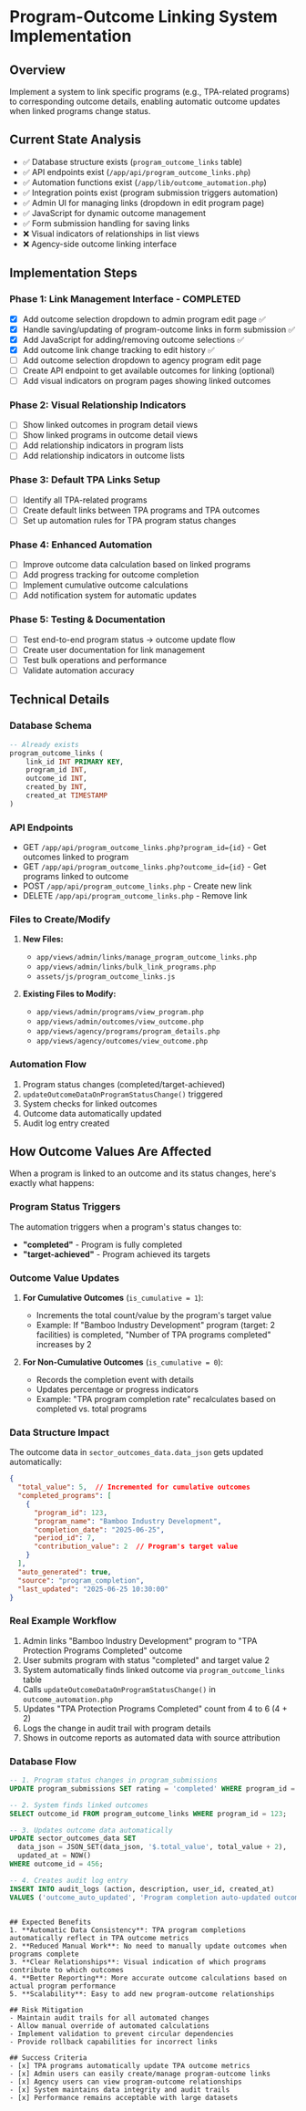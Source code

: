 # Program-Outcome Linking System Implementation

## Overview
Implement a system to link specific programs (e.g., TPA-related programs) to corresponding outcome details, enabling automatic outcome updates when linked programs change status.

## Current State Analysis
- ✅ Database structure exists (`program_outcome_links` table)
- ✅ API endpoints exist (`/app/api/program_outcome_links.php`)
- ✅ Automation functions exist (`/app/lib/outcome_automation.php`)
- ✅ Integration points exist (program submission triggers automation)
- ✅ Admin UI for managing links (dropdown in edit program page)
- ✅ JavaScript for dynamic outcome management
- ✅ Form submission handling for saving links
- ❌ Visual indicators of relationships in list views
- ❌ Agency-side outcome linking interface

## Implementation Steps

### Phase 1: Link Management Interface - COMPLETED
- [x] Add outcome selection dropdown to admin program edit page ✅
- [x] Handle saving/updating of program-outcome links in form submission ✅ 
- [x] Add JavaScript for adding/removing outcome selections ✅
- [x] Add outcome link change tracking to edit history ✅
- [ ] Add outcome selection dropdown to agency program edit page  
- [ ] Create API endpoint to get available outcomes for linking (optional)
- [ ] Add visual indicators on program pages showing linked outcomes

### Phase 2: Visual Relationship Indicators
- [ ] Show linked outcomes in program detail views
- [ ] Show linked programs in outcome detail views
- [ ] Add relationship indicators in program lists
- [ ] Add relationship indicators in outcome lists

### Phase 3: Default TPA Links Setup
- [ ] Identify all TPA-related programs
- [ ] Create default links between TPA programs and TPA outcomes
- [ ] Set up automation rules for TPA program status changes

### Phase 4: Enhanced Automation
- [ ] Improve outcome data calculation based on linked programs
- [ ] Add progress tracking for outcome completion
- [ ] Implement cumulative outcome calculations
- [ ] Add notification system for automatic updates

### Phase 5: Testing & Documentation
- [ ] Test end-to-end program status → outcome update flow
- [ ] Create user documentation for link management
- [ ] Test bulk operations and performance
- [ ] Validate automation accuracy

## Technical Details

### Database Schema
```sql
-- Already exists
program_outcome_links (
    link_id INT PRIMARY KEY,
    program_id INT,
    outcome_id INT,
    created_by INT,
    created_at TIMESTAMP
)
```

### API Endpoints
- GET `/app/api/program_outcome_links.php?program_id={id}` - Get outcomes linked to program
- GET `/app/api/program_outcome_links.php?outcome_id={id}` - Get programs linked to outcome
- POST `/app/api/program_outcome_links.php` - Create new link
- DELETE `/app/api/program_outcome_links.php` - Remove link

### Files to Create/Modify
1. **New Files:**
   - `app/views/admin/links/manage_program_outcome_links.php`
   - `app/views/admin/links/bulk_link_programs.php`
   - `assets/js/program_outcome_links.js`

2. **Existing Files to Modify:**
   - `app/views/admin/programs/view_program.php`
   - `app/views/admin/outcomes/view_outcome.php`
   - `app/views/agency/programs/program_details.php`
   - `app/views/agency/outcomes/view_outcome.php`

### Automation Flow
1. Program status changes (completed/target-achieved)
2. `updateOutcomeDataOnProgramStatusChange()` triggered
3. System checks for linked outcomes
4. Outcome data automatically updated
5. Audit log entry created

## How Outcome Values Are Affected

When a program is linked to an outcome and its status changes, here's exactly what happens:

### Program Status Triggers
The automation triggers when a program's status changes to:
- **"completed"** - Program is fully completed
- **"target-achieved"** - Program achieved its targets

### Outcome Value Updates
1. **For Cumulative Outcomes** (`is_cumulative = 1`):
   - Increments the total count/value by the program's target value
   - Example: If "Bamboo Industry Development" program (target: 2 facilities) is completed, "Number of TPA programs completed" increases by 2

2. **For Non-Cumulative Outcomes** (`is_cumulative = 0`):
   - Records the completion event with details
   - Updates percentage or progress indicators
   - Example: "TPA program completion rate" recalculates based on completed vs. total programs

### Data Structure Impact
The outcome data in `sector_outcomes_data.data_json` gets updated automatically:
```json
{
  "total_value": 5,  // Incremented for cumulative outcomes
  "completed_programs": [
    {
      "program_id": 123,
      "program_name": "Bamboo Industry Development",
      "completion_date": "2025-06-25",
      "period_id": 7,
      "contribution_value": 2  // Program's target value
    }
  ],
  "auto_generated": true,
  "source": "program_completion",
  "last_updated": "2025-06-25 10:30:00"
}
```

### Real Example Workflow
1. Admin links "Bamboo Industry Development" program to "TPA Protection Programs Completed" outcome
2. User submits program with status "completed" and target value 2
3. System automatically finds linked outcome via `program_outcome_links` table
4. Calls `updateOutcomeDataOnProgramStatusChange()` in `outcome_automation.php`
5. Updates "TPA Protection Programs Completed" count from 4 to 6 (4 + 2)
6. Logs the change in audit trail with program details
7. Shows in outcome reports as automated data with source attribution

### Database Flow
```sql
-- 1. Program status changes in program_submissions
UPDATE program_submissions SET rating = 'completed' WHERE program_id = 123;

-- 2. System finds linked outcomes
SELECT outcome_id FROM program_outcome_links WHERE program_id = 123;

-- 3. Updates outcome data automatically
UPDATE sector_outcomes_data SET 
  data_json = JSON_SET(data_json, '$.total_value', total_value + 2),
  updated_at = NOW()
WHERE outcome_id = 456;

-- 4. Creates audit log entry
INSERT INTO audit_logs (action, description, user_id, created_at) 
VALUES ('outcome_auto_updated', 'Program completion auto-updated outcome', 1, NOW());
```
```

## Expected Benefits
1. **Automatic Data Consistency**: TPA program completions automatically reflect in TPA outcome metrics
2. **Reduced Manual Work**: No need to manually update outcomes when programs complete
3. **Clear Relationships**: Visual indication of which programs contribute to which outcomes
4. **Better Reporting**: More accurate outcome calculations based on actual program performance
5. **Scalability**: Easy to add new program-outcome relationships

## Risk Mitigation
- Maintain audit trails for all automated changes
- Allow manual override of automated calculations
- Implement validation to prevent circular dependencies
- Provide rollback capabilities for incorrect links

## Success Criteria
- [x] TPA programs automatically update TPA outcome metrics
- [x] Admin users can easily create/manage program-outcome links
- [x] Agency users can view program-outcome relationships
- [x] System maintains data integrity and audit trails
- [x] Performance remains acceptable with large datasets
